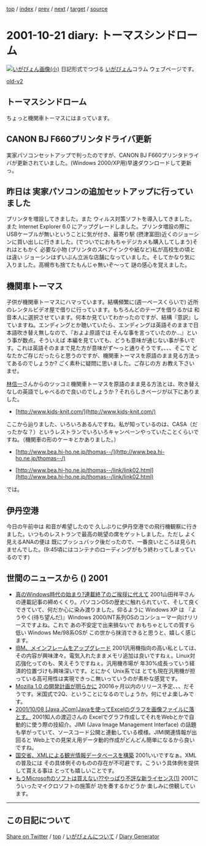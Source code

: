 [top](../index.html) 
 / [index](index.html) 
 / [prev](ig011019.html) 
 / [next](ig011023.html) 
 / [target](https://igapyon.github.io/diary/2001/ig011021.html) 
 / [source](https://github.com/igapyon/diary/blob/gh-pages/2001/ig011021.src.md) 

2001-10-21 diary: トーマスシンドローム
=====================================================================================================
[![いがぴょん画像(小)](https://igapyon.github.io/diary/images/iga200306s.jpg "いがぴょん")](https://igapyon.github.io/diary/memo/memoigapyon.html) 日記形式でつづる [いがぴょん](https://igapyon.github.io/diary/memo/memoigapyon.html)コラム ウェブページです。

[old-v2](ig011021-orig.html)

## トーマスシンドローム

ちょっと機関車トーマスにはまっています。


## CANON BJ F660プリンタドライバ更新

実家パソコンセットアップで判ったのですが、CANON BJ F660プリンタドライバが更新されていました。(Windows
2000/XP用)早速ダウンロードして更新っ。

## 昨日は 実家パソコンの追加セットアップに行っていました

プリンタを増設してきました。また ウィルス対策ソフトを導入してきました。また
Internet Explorer 6.0 にアップグレードしました。プリンタ増設の際に USBケーブルが無いということに気が付き、最寄り駅 (摂津富田)近くのジョーシンに買い出しに行きました。(でついでにおもちゃデジカメも購入してしまう)それはともかく 必要な小物 (プリンタのスペアインクや紙など)私が高校生の頃とは違い ジョーシンはずいぶん立派な店舗になっていました。そしてかなり気に入りました。高槻市も捨てたもんじゃ無いぞ～って 謎の感心を覚えました。

## 機関車トーマス

子供が機関車トーマスにハマっています。結構頻繁に(週一ペースくらいで) 近所のレンタルビデオ屋で借りに行っています。もちろんどのテープを借りるかは 和音本人に選択させています。何本か見ていてわかったのですが、結構『意訳』していますね。エンディングとか聴いていたら、エンディングは英語そのままで日本語吹き替え無しなので、『およよ原語では そんな事を言っていたのか…』という事が数点。そういえば 本編を見ていても、どうも意味が通じない事が多いです。これは英語そのままで見た方が意味がず～っと通りそうです。、、、そこで どなたかご存じだったらと思うのですが、機関車トーマスを原語のまま見る方法ってあるのでしょうか? ごく素朴に疑問に思いました。ご存じの方 お教え下さいませ。

[林信一](http://www.angelwaltz.net/)さんからのツッコミ機関車トーマスを原語のまま見る方法とは、吹き替えなしの英語でしゃべるので良いのでしょうか？それらしきページが以下にありました。

* [http://www.kids-knit.com/](http://www.kids-knit.com/)

ここから辿りました、いろいろあるんですね。私が知っているのは、CASA（だったかな？）というレストランでいろいろキャンペーンやっていたことくらいですね。（機関車の形のケーキとかありました。）

* [http://www.bea.hi-ho.ne.jp/thomas--/](http://www.bea.hi-ho.ne.jp/thomas--/)
  
* [http://www.bea.hi-ho.ne.jp/thomas--/link/link02.html](http://www.bea.hi-ho.ne.jp/thomas--/link/link02.html)

では。

## 伊丹空港

今日の午前中は 和音が希望したので 久しぶりに伊丹空港での飛行機観察に行きました。いつものレストランで最高の眺望の席をゲットしました。ただし よく見えるANAの便は 既にプッシュバック後だったので、一番良いところは見られませんでした。(9:45頃にはコンテナのローディングがもう終わってしまっているのです)

## 世間のニュースから () 2001

* [真のWindows時代の始まり?連載終了のご挨拶に代えて](http://www.zdnet.co.jp/news/0110/19/toy108.html)  2001山田祥平さんの連載記事の締めくくり。パソコンOSの歴史に触れられていて、そして良くできていて、何だか心に染み渡りました。仰るように Windows XP は 『ようやく(待ち望んだ)』Windows 2000/NT系列OSのコンシューマー向けリリースですよね。これで あの不安定で出来損ないで おもちゃとしての質すら低い Windows Me/98系OSが この世から抹消できると思うと、嬉しく感じます。
* [IBM、メインフレームをアップグレード](http://japan.cnet.com/News/2001/Item/011019-8.html)  2001汎用機指向の高い私としては、その内容が興味津々。電気入れたままメモリ追加は良いですねぇ。Linux対応強化ってのも、笑えそうですねぇ。汎用機市場が 年30%成長っていう経済的位置づけも興味深いです。とにかく Unix系では とても現在汎用機が担っている高可用性は実現できっこ無いっていうのが素朴な感覚です。
* [Mozilla 1.0 の開発計画が明らかに](http://japan.internet.com/linuxtoday/20011020/1.html)  20016ヶ月以内のリリース予定、、、だそうです。米国式で2Q、ということになるのでしょうか。何にせよ楽しみです。
* [2001/10/08 [Java,JCom]Javaを使ってExcelのグラフを画像ファイルに落とす。](http://www.hcn.zaq.ne.jp/no-ji/reseach/20011008-2.htm)  2001知人の渡辺さんの Excelでグラフ作成してそれをWebとかで自動的に使う際の技紹介。JIMI (Java Image Management Interface) の話題も挙がっていて、ソースコード公開と連動している模様。JIMI関連情報が出回ると Web上での見栄え用データ動的作成がどんどん簡単になるから良いですね。
* [国交省、XMLによる観光情報データベースを構築](http://japan.internet.com/public/news/20011017/9.html)  2001いいですなぁ。XMLの普及には その具体例そのものの存在が不可避です。こういう具体例を提供して貰える事は とっても嬉しいことです。
* [もうMicrosoftのソフトは買えない??やっぱり不評な新ライセンス(1)](http://www.zdnet.co.jp/news/0110/05/e_mslicense_m.html)  2001こういったマイクロソフトの施策が 功を奏するかどうか 楽しみに傍観しています。


----------------------------------------------------------------------------------------------------

## この日記について

[Share on Twitter](https://twitter.com/intent/tweet?hashtags=igapyon%2Cdiary%2C%E3%81%84%E3%81%8C%E3%81%B4%E3%82%87%E3%82%93&text=%E3%83%88%E3%83%BC%E3%83%9E%E3%82%B9%E3%82%B7%E3%83%B3%E3%83%89%E3%83%AD%E3%83%BC%E3%83%A0&url=https%3A%2F%2Figapyon.github.io%2Fdiary%2F2001%2Fig011021.html) / [top](../index.html) / [いがぴょんについて](https://igapyon.github.io/diary/memo/memoigapyon.html) / [Diary Generator](https://github.com/igapyon/igapyonv3)
